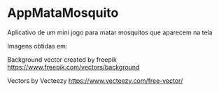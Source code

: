 # AppMataMosquito
 Aplicativo de um mini jogo para matar mosquitos que aparecem na tela


Imagens obtidas em:

Background vector created by freepik 
https://www.freepik.com/vectors/background 

Vectors by Vecteezy
https://www.vecteezy.com/free-vector/